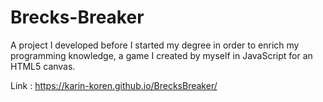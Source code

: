 # Brecks-Breaker
A project I developed before I started my degree in order to enrich my programming knowledge, a game I created by myself in JavaScript for an HTML5 canvas.

Link : https://karin-koren.github.io/BrecksBreaker/
